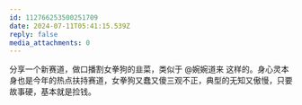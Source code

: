 ```yaml
---
id: 112766253500251709
date: 2024-07-11T05:41:15.539Z
reply: false
media_attachments: 0
---
```


分享一个新赛道，做口播割女拳狗的韭菜，类似于 @婉婉道来 这样的。身心灵本身也是今年的热点扶持赛道，女拳狗又蠢又傻三观不正，典型的无知又傲慢，只要故事硬，基本就是捡钱。

